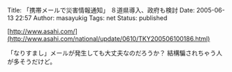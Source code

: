 Title: 「携帯メールで災害情報通知」 ８道県導入、政府も検討
Date: 2005-06-13 22:57
Author: masayukig
Tags: net
Status: published

[http://www.asahi.com/](http://www.asahi.com/national/update/0610/TKY200506100186.html)

「なりすまし」メールが発生しても大丈夫なのだろうか？
結構騙されちゃう人が多そうだけど。
